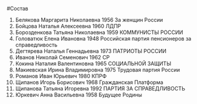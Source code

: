#Состав
1. Белякова Маргарита Николаевна 1956 За женщин России
2. Бойцова Наталья Алексеевна 1960 ЛДПР
3. Борозденкова Татьяна Николаевна 1959 КОММУНИСТЫ РОССИИ
4. Головатюк Елена Ивановна 1948 Российская партия пенсионеров за справедливость
5. Дегтярева Наталья Геннадьевна 1973 ПАТРИОТЫ РОССИИ
6. Иванов Николай Семенович 1962 СР
7. Кокина Наталия Валентиновна 1965 СОЦИАЛЬНОЙ ЗАЩИТЫ
8. Макиевская Ирина Владимировна 1975 Трудовая партия России
9. Романов Иван Юрьевич 1980 КПРФ
10. Щипанов Игорь Борисович 1968 Гражданская Платформа
11. Щипанова Татьяна Игоревна 1992 ПАРТИЯ ЗА СПРАВЕДЛИВОСТЬ
12. Юркевич Анна Васильевна 1958 Будущее Родины
